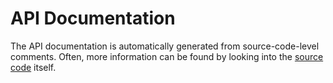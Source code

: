 # API Documentation

The API documentation is automatically generated from source-code-level comments.
Often, more information can be found by looking into the [source code](https://github.com/hazelcast/hazelcast-csharp-client) itself.

